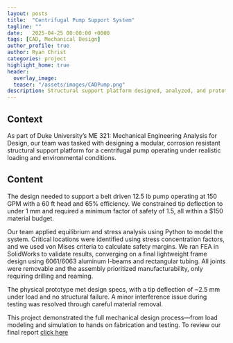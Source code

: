```yaml
---
layout: posts
title:  "Centrifugal Pump Support System"
tagline: ""
date:   2025-04-25 00:00:00 +0000
tags: [CAD, Mechanical Design]
author_profile: true
author: Ryan Christ
categories: project
highlight_home: true
header:
  overlay_image:
  teaser: "/assets/images/CADPump.png"
description: Structural support platform designed, analyzed, and prototyped for a centrifugal pump under loading and deflection constraints.
---
```


## Context
As part of Duke University’s ME 321: Mechanical Engineering Analysis for Design, our team was tasked with designing a modular, corrosion resistant structural support platform for a centrifugal pump operating under realistic loading and environmental conditions.

## Content
The design needed to support a belt driven 12.5 lb pump operating at 150 GPM with a 60 ft head and 65% efficiency. We constrained tip deflection to under 1 mm and required a minimum factor of safety of 1.5, all within a $150 material budget.

Our team applied equilibrium and stress analysis using Python to model the system. Critical locations were identified using stress concentration factors, and we used von Mises criteria to calculate safety margins. We ran FEA in SolidWorks to validate results, converging on a final lightweight frame design using 6061/6063 aluminum I-beams and rectangular tubing. All joints were removable and the assembly prioritized manufacturability, only requiring drilling and reaming.

The physical prototype met design specs, with a tip deflection of ~2.5 mm under load and no structural failure. A minor interference issue during testing was resolved through careful material removal.

This project demonstrated the full mechanical design process—from load modeling and simulation to hands on fabrication and testing. To review our final report [click here](https://ryanjchrist.github.io/ME_Third_Year_Design/)

<div id="nanogallery2"></div>
<script>
  $("#nanogallery2").nanogallery2({
  // ### gallery settings ###
  thumbnailHeight:  150,
  thumbnailWidth:   150,
  itemsBaseURL:     '/assets/images/',
  items: [
    { src: 'SetUp.png', srct: 'SetUp.png' },
    { src: 'CADPump.png', srct: 'CADPump.png' },
    { src: 'FEAplot.png', srct: 'FEAplot.png' },
  ]
});
</script>
